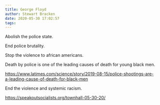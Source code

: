 ```yaml
---
title: George Floyd
author: Stewart Bracken
date: 2020-05-30 17:02:57
tags:
---
```

Abolish the police state.

End police brutality.

Stop the violence to african americans.

Death by police is one of the leading causes of death for young black men.

https://www.latimes.com/science/story/2019-08-15/police-shootings-are-a-leading-cause-of-death-for-black-men

End the violence and systemic racism.

https://speakoutsocialists.org/townhall-05-30-20/